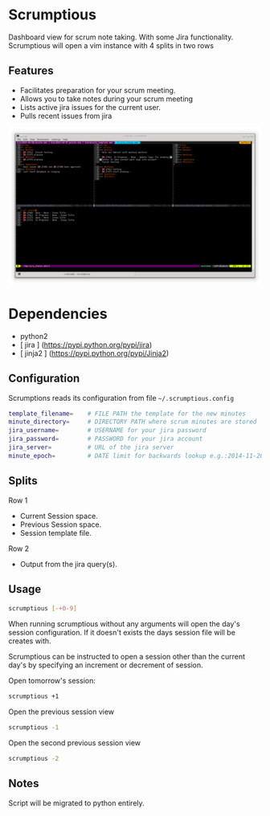 # Scrumptious
Dashboard view for scrum note taking. With some Jira functionality.
Scrumptious will open a vim instance with 4 splits in two rows

## Features

* Facilitates preparation for your scrum meeting.
* Allows you to take notes during your scrum meeting
* Lists active jira issues for the current user.
* Pulls recent issues from jira

![scrumptious screenshot](https://raw.githubusercontent.com/ccolorado/scrumptious/master/assets/scrumptious_screenshot.png)
# Dependencies

* python2
* [ jira ] (https://pypi.python.org/pypi/jira)
* [ jinja2 ] (https://pypi.python.org/pypi/Jinja2)

## Configuration
Scrumptions reads its configuration from file `~/.scrumptious.config`

```bash
template_filename=    # FILE PATH the template for the new minutes
minute_directory=     # DIRECTORY PATH where scrum minutes are stored
jira_username=        # USERNAME for your jira password
jira_password=        # PASSWORD for your jira account
jira_server=          # URL of the jira server
minute_epoch=         # DATE limit for backwards lookup e.g.:2014-11-20
```

## Splits
Row 1
- Current Session space.
- Previous Session space.
- Session template file.

Row 2
- Output from the jira query(s).

## Usage

```bash
scrumptious [-+0-9]
```

When running scrumptious without any arguments will open the day's session
configuration. If it doesn't exists the days session file will be creates with.

Scrumptious can be instructed to open a session other than the current day's by
specifying an increment or decrement of session.

Open tomorrow's session:

```bash
scrumptious +1
```

Open the previous session view

```bash
scrumptious -1
```

Open the second previous session view

```bash
scrumptious -2
```

## Notes
Script will be migrated to python entirely.
